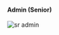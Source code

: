 #### Admin (Senior)

![sr  admin](https://user-images.githubusercontent.com/77566403/147886857-37a047fe-9ab6-4360-907d-48d0100d521f.PNG)


